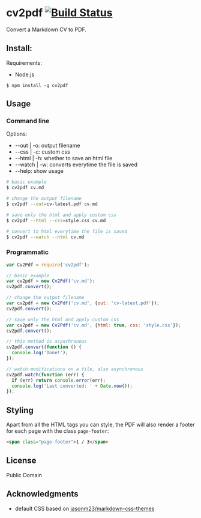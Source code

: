 # cv2pdf [![Build Status](https://travis-ci.org/renatomartins/cv2pdf.svg?branch=master)](https://travis-ci.org/renatomartins/cv2pdf)

Convert a Markdown CV to PDF.

## Install:

Requirements:

 * Node.js

```
$ npm install -g cv2pdf
```

## Usage

### Command line

Options:
 * --out | -o: output filename
 * --css | -c: custom css
 * --html | -h: whether to save an html file
 * --watch | -w: converts everytime the file is saved
 * --help: show usage

```sh
# basic example
$ cv2pdf cv.md

# change the output filename
$ cv2pdf --out=cv-latest.pdf cv.md

# save only the html and apply custom css
$ cv2pdf --html --css=style.css cv.md

# convert to html everytime the file is saved
$ cv2pdf --watch --html cv.md
```

### Programmatic

```js
var Cv2Pdf = require('cv2pdf');

// basic example
var cv2pdf = new Cv2Pdf('cv.md');
cv2pdf.convert();

// change the output filename
var cv2pdf = new Cv2Pdf('cv.md', {out: 'cv-latest.pdf'});
cv2pdf.convert();

// save only the html and apply custom css
var cv2pdf = new Cv2Pdf('cv.md', {html: true, css: 'style.css'});
cv2pdf.convert();

// this method is asynchronous
cv2pdf.convert(function () {
  console.log('Done!');
});

// watch modifications on a file, also asynchronous
cv2pdf.watch(function (err) {
  if (err) return console.error(err);
  console.log('Last converted: ' + Date.now());
});
```

## Styling

Apart from all the HTML tags you can style, the PDF will also render a footer for each page with the class `page-footer`:

```html
<span class="page-footer">1 / 3</span>
```

## License

Public Domain


## Acknowledgments

 * default CSS based on [jasonm23/markdown-css-themes](https://github.com/jasonm23/markdown-css-themes/blob/2bab19caff1590ede65821cedd5cd1ac4d63233d/markdown5.css)

